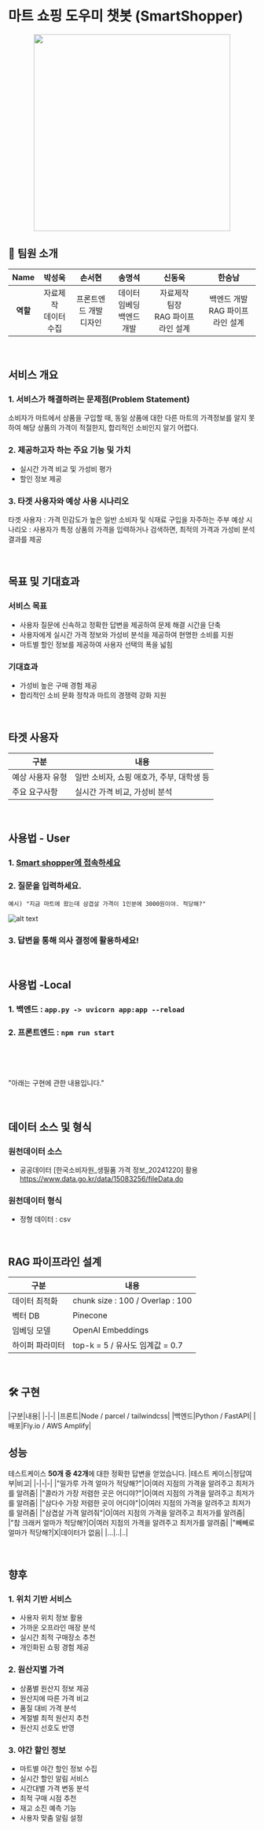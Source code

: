 # 마트 쇼핑 도우미 챗봇 (SmartShopper)

<center>
<img src = "docs/img/Samsung  Galaxy S23.png" height="400"> </center>

## 👥 팀원 소개


<a name="developers"></a>

| **Name** |   박성욱   |   손서현   | 송명석  | 신동욱  | 한승남 |
| :------: | :--------: | :--------: | :----: | :----: | :----: |
| **역할** |  자료제작<br>데이터 수집 | 프론트엔드 개발<br>디자인 | 데이터 임베딩<br>백엔드 개발 | 자료제작<br>팀장<br>RAG 파이프라인 설계  | 백엔드 개발<br>RAG 파이프라인 설계 |
<br/>

## 서비스 개요
### 1. 서비스가 해결하려는 문제점(Problem Statement)
소비자가 마트에서 상품을 구입할 때, 동일 상품에 대한 다른 마트의 가격정보를 알지 못하여 해당 상품의 가격이 적절한지, 합리적인 소비인지 알기 어렵다.

### 2. 제공하고자 하는 주요 기능 및 가치  
- 실시간 가격 비교 및 가성비 평가
- 할인 정보 제공

### 3. 타겟 사용자와 예상 사용 시나리오  
타겟 사용자 : 가격 민감도가 높은 일반 소비자 및 식재료 구입을 자주하는 주부 
예상 시나리오 : 사용자가 특정 상품의 가격을 입력하거나 검색하면, 최적의 가격과 가성비 분석 결과를 제공  

<br>

## 목표 및 기대효과
### 서비스 목표
- 사용자 질문에 신속하고 정확한 답변을 제공하여 문제 해결 시간을 단축
- 사용자에게 실시간 가격 정보와 가성비 분석을 제공하여 현명한 소비를 지원  
- 마트별 할인 정보를 제공하여 사용자 선택의 폭을 넓힘  

### 기대효과
- 가성비 높은 구매 경험 제공  
- 합리적인 소비 문화 정착과 마트의 경쟁력 강화 지원  

<br>

## 타겟 사용자

|구분|내용|
|-|-|
|예상 사용자 유형|일반 소비자, 쇼핑 애호가, 주부, 대학생 등|
|주요 요구사항|실시간 가격 비교, 가성비 분석|

<br>

## 사용법 - User
### 1. <a href="https://master.d1kqzz90ejyhk5.amplifyapp.com/"> Smart shopper에 접속하세요 </a>
### 2. 질문을 입력하세요.  
    예시) "지금 마트에 왔는데 삼겹살 가격이 1인분에 3000원이야. 적당해?"

![alt text](docs/img/image-1.png)

### 3. 답변을 통해 의사 결정에 활용하세요!

<br>

## 사용법 -Local
### 1. 백엔드 : `app.py -> uvicorn app:app --reload`
### 2. 프론트엔드 : `npm run start`

<br>
<br>
<br>

"아래는 구현에 관한 내용입니다."
<br>
<br>
<br>



## 데이터 소스 및 형식
### 원천데이터 소스
- 공공데이터 [한국소비자원_생필품 가격 정보_20241220] 활용  
https://www.data.go.kr/data/15083256/fileData.do

### 원천데이터 형식
- 정형 데이터 : csv    

<br>

## RAG 파이프라인 설계
|구분|내용|
|-|-|
|데이터 최적화|chunk size : 100 / Overlap : 100|
|벡터 DB|Pinecone|
|임베딩 모델|OpenAI Embeddings|
|하이퍼 파라미터|top-k = 5 / 유사도 임계값 = 0.7|


<br>

## 🛠️ 구현

<a name="skills"></a>
|구분|내용|
|-|-|
|프론트|Node / parcel / tailwindcss|
|백엔드|Python / FastAPI|
|배포|Fly.io / AWS Amplify|

## 성능
테스트케이스 **50개 중 42개**에 대한 정확한 답변을 얻었습니다.
|테스트 케이스|정답여부|비고|
|-|-|-|
|"밀가루 가격 얼마가 적당해?"|O|여러 지점의 가격을 알려주고 최저가를 알려줌|
|"콜라가 가장 저렴한 곳은 어디야?"|O|여러 지점의 가격을 알려주고 최저가를 알려줌|
|"삼다수 가장 저렴한 곳이 어디야"|O|여러 지점의 가격을 알려주고 최저가를 알려줌|
|"삼겹살 가격 알려줘"|O|여러 지점의 가격을 알려주고 최저가를 알려줌|
|"참 크래커 얼마가 적당해?|O|여러 지점의 가격을 알려주고 최저가를 알려줌|
|"빼빼로 얼마가 적당해?|X|데이터가 없음|
|...|..|..|

<br>

## 향후 
### 1. 위치 기반 서비스
- 사용자 위치 정보 활용
- 가까운 오프라인 매장 분석
- 실시간 최적 구매장소 추천
- 개인화된 쇼핑 경험 제공

### 2. 원산지별 가격
- 상품별 원산지 정보 제공
- 원산지에 따른 가격 비교
- 품질 대비 가격 분석
- 계절별 최적 원산지 추천
- 원산지 선호도 반영

### 3. 야간 할인 정보
- 마트별 야간 할인 정보 수집
- 실시간 할인 알림 서비스
- 시간대별 가격 변동 분석
- 최적 구매 시점 추천
- 재고 소진 예측 기능
- 사용자 맞춤 알림 설정


